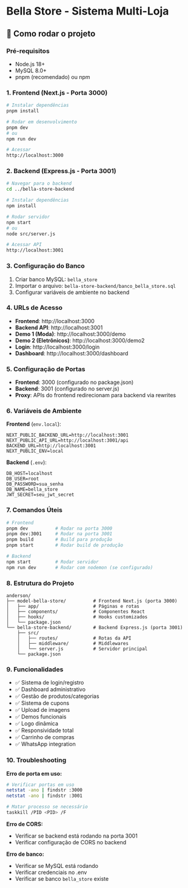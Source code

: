 # Bella Store - Sistema Multi-Loja

## 🚀 Como rodar o projeto

### Pré-requisitos
- Node.js 18+ 
- MySQL 8.0+
- pnpm (recomendado) ou npm

### 1. Frontend (Next.js - Porta 3000)

```bash
# Instalar dependências
pnpm install

# Rodar em desenvolvimento
pnpm dev
# ou
npm run dev

# Acessar
http://localhost:3000
```

### 2. Backend (Express.js - Porta 3001)

```bash
# Navegar para o backend
cd ../bella-store-backend

# Instalar dependências
npm install

# Rodar servidor
npm start
# ou
node src/server.js

# Acessar API
http://localhost:3001
```

### 3. Configuração do Banco

1. Criar banco MySQL: `bella_store`
2. Importar o arquivo: `bella-store-backend/banco_bella_store.sql`
3. Configurar variáveis de ambiente no backend

### 4. URLs de Acesso

- **Frontend**: http://localhost:3000
- **Backend API**: http://localhost:3001
- **Demo 1 (Moda)**: http://localhost:3000/demo
- **Demo 2 (Eletrônicos)**: http://localhost:3000/demo2
- **Login**: http://localhost:3000/login
- **Dashboard**: http://localhost:3000/dashboard

### 5. Configuração de Portas

- **Frontend**: 3000 (configurado no package.json)
- **Backend**: 3001 (configurado no server.js)
- **Proxy**: APIs do frontend redirecionam para backend via rewrites

### 6. Variáveis de Ambiente

**Frontend** (`env.local`):
```
NEXT_PUBLIC_BACKEND_URL=http://localhost:3001
NEXT_PUBLIC_API_URL=http://localhost:3001/api
BACKEND_URL=http://localhost:3001
NEXT_PUBLIC_ENV=local
```

**Backend** (`.env`):
```
DB_HOST=localhost
DB_USER=root
DB_PASSWORD=sua_senha
DB_NAME=bella_store
JWT_SECRET=seu_jwt_secret
```

### 7. Comandos Úteis

```bash
# Frontend
pnpm dev          # Rodar na porta 3000
pnpm dev:3001     # Rodar na porta 3001
pnpm build        # Build para produção
pnpm start        # Rodar build de produção

# Backend
npm start         # Rodar servidor
npm run dev       # Rodar com nodemon (se configurado)
```

### 8. Estrutura do Projeto

```
anderson/
├── model-bella-store/          # Frontend Next.js (porta 3000)
│   ├── app/                    # Páginas e rotas
│   ├── components/             # Componentes React
│   ├── hooks/                  # Hooks customizados
│   └── package.json
└── bella-store-backend/        # Backend Express.js (porta 3001)
    ├── src/
    │   ├── routes/             # Rotas da API
    │   ├── middleware/         # Middlewares
    │   └── server.js           # Servidor principal
    └── package.json
```

### 9. Funcionalidades

- ✅ Sistema de login/registro
- ✅ Dashboard administrativo
- ✅ Gestão de produtos/categorias
- ✅ Sistema de cupons
- ✅ Upload de imagens
- ✅ Demos funcionais
- ✅ Logo dinâmica
- ✅ Responsividade total
- ✅ Carrinho de compras
- ✅ WhatsApp integration

### 10. Troubleshooting

**Erro de porta em uso:**
```bash
# Verificar portas em uso
netstat -ano | findstr :3000
netstat -ano | findstr :3001

# Matar processo se necessário
taskkill /PID <PID> /F
```

**Erro de CORS:**
- Verificar se backend está rodando na porta 3001
- Verificar configuração de CORS no backend

**Erro de banco:**
- Verificar se MySQL está rodando
- Verificar credenciais no .env
- Verificar se banco `bella_store` existe
